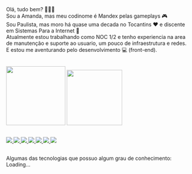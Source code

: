 ##

Olá, tudo bem? 👩🏽‍💻</br>
Sou a Amanda, mas meu codinome é Mandex pelas gameplays 🎮 </br>
Sou Paulista, mas moro há quase uma decada no Tocantins ♥️ e discente em Sistemas Para a Internet 📒</br>
Atualmente estou trabalhando como NOC 1/2 e tenho experiencia na area de manutenção e suporte ao usuario, um pouco de infraestrutura e redes. </br>
E estou me aventurando pelo desenvolvimento 💻 (front-end). </br>

##

<div
	<a href="linktee.com\m4nd3xxx">
	<img height="160em" src="https://github-readme-stats.vercel.app/api?username=mandex22&show_icons=true&theme=dark&include_allcomits=true&count_private=true"/>
	<img height="150em" src="https://github-readme-stats.vercel.app/api/top-langs/?username=mandex22&layout=compact&langs_count=16&theme=dark"/>
</div>

##

<div>
  <a href="mailto:m4nd3xxx@gmail.com" target="_blank">
  	<img src="https://img.shields.io/badge/Gmail-D14836?style=for-the-badge&logo=gmail&logoColor=white">
  </a>

  <a href="https://wa.me/message/YAKU5PIOYFB5N1" target="_blank">
  	<img src="https://img.shields.io/badge/WhatsApp-25D366?style=for-the-badge&logo=whatsapp&logoColor=white">
  </a>

  <a href="https://www.linkedin.com/in/amandadesaraujo/">
  	<img src="https://img.shields.io/badge/LinkedIn-0077B5?style=for-the-badge&logo=linkedin&logoColor=white">
  </a>

  <a href="https://twitter.com/m4nd3x">
  	<img src="https://img.shields.io/badge/Twitter-1DA1F2?style=for-the-badge&logo=twitter&logoColor=white">
  </a>
  
  <a href= "https://www.twitch.tv/m4nd3xxx">
  	<img src="https://img.shields.io/badge/Twitch-9146FF?style=for-the-badge&logo=twitch&logoColor=white">
  </a>
  
  <a href="https://www.youtube.com/@m4nd3x">
  	<img src="https://img.shields.io/badge/YouTube-FF0000?style=for-the-badge&logo=youtube&logoColor=white">
  </a>
  
  <a href="https://open.spotify.com/user/mandinha.22?si=45d41bbb1e7f4b9f">
  	<img src="https://img.shields.io/badge/Spotify-1ED760?&style=for-the-badge&logo=spotify&logoColor=white">
  </a>
</div>

##

<div>
  Algumas das tecnologias que possuo algum grau de conhecimento: </br>
  Loading...
</div>
